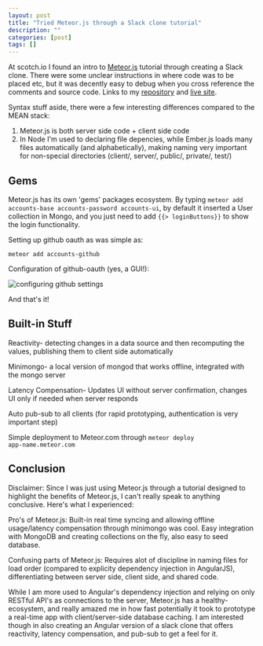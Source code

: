 ```yaml
---
layout: post
title: "Tried Meteor.js through a Slack clone tutorial"
description: ""
categories: [post]
tags: []
---
```


At scotch.io I found an intro to [Meteor.js](https://scotch.io/tutorials/building-a-slack-clone-in-meteor-js-getting-started) tutorial through creating a Slack clone. There were some unclear instructions in where code was to be placed etc, but it was decently easy to debug when you cross reference the comments and source code. Links to my [repository](https://github.com/alwang85/ember_slack) and [live site](http://alwang85-slack.meteor.com/random).

Syntax stuff aside, there were a few interesting differences compared to the MEAN stack:

1. Meteor.js is both server side code + client side code
2. In Node I'm used to declaring file depencies, while Ember.js loads many files automatically (and alphabetically), making naming very important for non-special directories (client/, server/, public/, private/, test/)

## Gems

Meteor.js has its own 'gems' packages ecosystem. By typing <code>meteor add accounts-base accounts-password accounts-ui</code>, by default it inserted a User collection in Mongo, and you just need to add <code>{{> loginButtons}}</code> to show the login functionality.

Setting up github oauth as was simple as:

<code>meteor add accounts-github</code>

Configuration of github-oauth (yes, a GUI!):

![configuring github settings](http://i.imgur.com/fOlbJek.png)

And that's it!


## Built-in Stuff

Reactivity- detecting changes in a data source and then recomputing the values, publishing them to client side automatically

Minimongo- a local version of mongod that works offline, integrated with the mongo server

Latency Compensation- Updates UI without server confirmation, changes UI only if needed when server responds

Auto pub-sub to all clients (for rapid prototyping, authentication is very important step)

Simple deployment to Meteor.com through <code>meteor deploy app-name.meteor.com</code>


## Conclusion

Disclaimer: Since I was just using Meteor.js through a tutorial designed to highlight the benefits of Meteor.js, I can't really speak to anything conclusive. Here's what I experienced:

Pro's of Meteor.js: Built-in real time syncing and allowing offline usage/latency compensation through minimongo was cool. Easy integration with MongoDB and creating collections on the fly, also easy to seed database.

Confusing parts of Meteor.js: Requires alot of discipline in naming files for load order (compared to explicity dependency injection in AngularJS), differentiating between server side, client side, and shared code.

While I am more used to Angular's dependency injection and relying on only RESTful API's as connections to the server, Meteor.js has a healthy-ecosystem, and really amazed me in how fast potentially it took to prototype a real-time app with client/server-side database caching. I am interested though in also creating an Angular version of a slack clone that offers reactivity, latency compensation, and pub-sub to get a feel for it.
